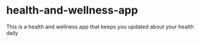 # health-and-wellness-app
This is a health and wellness app that keeps you updated about your health daily
